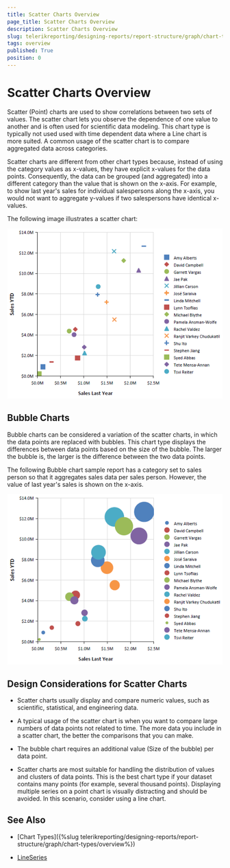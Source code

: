 ```yaml
---
title: Scatter Charts Overview
page_title: Scatter Charts Overview
description: Scatter Charts Overview
slug: telerikreporting/designing-reports/report-structure/graph/chart-types/scatter-charts/overview
tags: overview
published: True
position: 0
---
```


# Scatter Charts Overview

Scatter (Point) charts are used to show correlations between two sets of values. The scatter chart lets you observe the dependence of one value to another and is often used for scientific data modeling. This chart type is typically not used used with time dependent data where a Line chart is more suited. A common usage of the scatter chart is to compare aggregated data across categories. 

Scatter charts are different from other chart types because, instead of using the category values as x-values, they have explicit x-values for the data points. Consequently, the data can be grouped (and aggregated) into a different category than the value that is shown on the x-axis. For example, to show last year's sales for individual salespersons along the x-axis, you would not want to aggregate y-values if two salespersons have identical x-values. 

The following image illustrates a scatter chart: 

  ![scatter-chart](images/Graph/scatter-chart.png)

## Bubble Charts

Bubble charts can be considered a variation of the scatter charts, in which the data points are replaced with bubbles. This chart type displays the differences between data points based on the size of the bubble. The larger the bubble is, the larger is the difference between the two data points. 

The following Bubble chart sample report has a category set to sales person so that it aggregates sales data per sales person. However, the value of last year's sales is shown on the x-axis. 

  ![bubble-chart](images/Graph/bubble-chart.png)

## Design Considerations for Scatter Charts

* Scatter charts usually display and compare numeric values, such as scientific, statistical, and engineering data.

* A typical usage of the scatter chart is when you want to compare large numbers of data points not related to time. The more data you include in a scatter chart, the better the comparisons that you can make.

* The bubble chart requires an additional value (Size of the bubble) per data point. 

* Scatter charts are most suitable for handling the distribution of values and clusters of data points. This is the best chart type if your dataset contains many points (for example, several thousand points). Displaying multiple series on a point chart is visually distracting and should be avoided. In this scenario, consider using a line chart.


## See Also

* [Chart Types]({%slug telerikreporting/designing-reports/report-structure/graph/chart-types/overview%}) 

* [LineSeries](/reporting/api/Telerik.Reporting.LineSeries)
